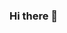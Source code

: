 ### Hi there 👋

<!--
**Adarsh9136/Adarsh9136** is a ✨ _special_ ✨ repository because its `README.md` (this file) appears on your GitHub profile.

Here are some ideas to get you started:

- 🔭 I’m currently working on MyInfra.app
- 🌱 I’m currently learning DevOps
- 👯 I’m looking to collaborate on Open Source
- 💬 Ask me about Flutter...
- 📫 How to reach me: adarshkashyap1muz@gmail.com
-->
